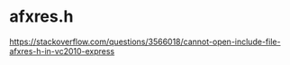 # afxres.h


https://stackoverflow.com/questions/3566018/cannot-open-include-file-afxres-h-in-vc2010-express




